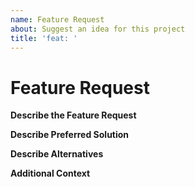 ```yaml
---
name: Feature Request
about: Suggest an idea for this project
title: 'feat: '
---
```


<!-- ISSUES MISSING IMPORTANT INFORMATION MAY BE CLOSED WITHOUT INVESTIGATION. -->

# Feature Request
**Describe the Feature Request**
<!-- A clear and concise description of what the feature request is. Please include if your feature request is related to a problem. -->

**Describe Preferred Solution**
<!-- A clear and concise description of what you want to happen. -->

**Describe Alternatives**
<!-- A clear and concise description of any alternative solutions or features you've considered. -->

**Additional Context**
<!-- List any other information that is relevant to your issue. Stack traces, related issues, suggestions on how to add, use case, forum links, screenshots, OS if applicable, etc. -->